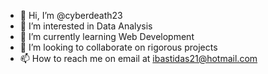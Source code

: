 - 👋 Hi, I’m @cyberdeath23
- 👀 I’m interested in Data Analysis
- 🌱 I’m currently learning Web Development
- 💞️ I’m looking to collaborate on rigorous projects
- 📫 How to reach me on email at ibastidas21@hotmail.com

<!---
cyberdeath23/cyberdeath23 is a ✨ special ✨ repository because its `README.md` (this file) appears on your GitHub profile.
You can click the Preview link to take a look at your changes.
--->
